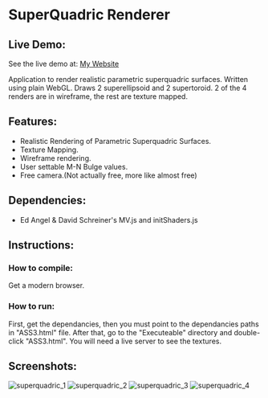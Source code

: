 # SuperQuadric Renderer

## Live Demo:
See the live demo at: [My Website](http://doga.oruc.ug.bilkent.edu.tr/superQuadric/Executable/ASS3.html)

Application to render realistic parametric superquadric surfaces. Written using plain WebGL. Draws 2 superellipsoid and 2 supertoroid. 2 of the 4 renders are in wireframe, the rest are texture mapped.

## Features:
  * Realistic Rendering of Parametric Superquadric Surfaces.
  * Texture Mapping.
  * Wireframe rendering.
  * User settable M-N Bulge values.
  * Free camera.(Not actually free, more like almost free)
  
## Dependencies: 
  * Ed Angel & David Schreiner's MV.js and initShaders.js

## Instructions:
### How to compile:
Get a modern browser.
### How to run:
First, get the dependancies, then you must point to the dependancies paths in "ASS3.html" file. After that, go to the "Executeable" directory and double-click "ASS3.html". You will need a live server to see the textures.

## Screenshots:
![superquadric_1](https://user-images.githubusercontent.com/25724155/55693928-3afda000-59ba-11e9-9be4-e14ed3d617a9.png)
![superquadric_2](https://user-images.githubusercontent.com/25724155/55693929-3b963680-59ba-11e9-90b5-ea7a1aeddea5.png)
![superquadric_3](https://user-images.githubusercontent.com/25724155/55694000-b5c6bb00-59ba-11e9-86c7-f17236d0d90a.png)
![superquadric_4](https://user-images.githubusercontent.com/25724155/55694001-b65f5180-59ba-11e9-97e4-77e6a88c561b.png)
